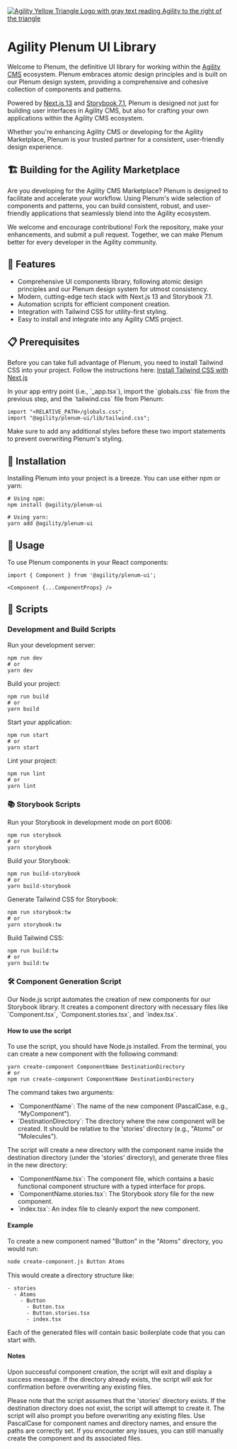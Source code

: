 [![Agility Yellow Triangle Logo with gray text reading Agility to the right of the triangle](https://cdn.agilitycms.com/content-manager/images/logos/agility-logo-storybook-350.png)](https://agilitycms.com/)
# Agility Plenum UI Library 

Welcome to Plenum, the definitive UI library for working within the [Agility CMS](https://www.agilitycms.com/) ecosystem. Plenum embraces atomic design principles and is built on our Plenum design system, providing a comprehensive and cohesive collection of components and patterns. 

Powered by [Next.js 13](https://nextjs.org/) and [Storybook 7.1](https://storybook.js.org/), Plenum is designed not just for building user interfaces in Agility CMS, but also for crafting your own applications within the Agility CMS ecosystem. 

Whether you're enhancing Agility CMS or developing for the Agility Marketplace, Plenum is your trusted partner for a consistent, user-friendly design experience.

## 🏗️ Building for the Agility Marketplace


Are you developing for the Agility CMS Marketplace? Plenum is designed to facilitate and accelerate your workflow. Using Plenum's wide selection of components and patterns, you can build consistent, robust, and user-friendly applications that seamlessly blend into the Agility ecosystem.

We welcome and encourage contributions! Fork the repository, make your enhancements, and submit a pull request. Together, we can make Plenum better for every developer in the Agility community.

## 🎁 Features

- Comprehensive UI components library, following atomic design principles and our Plenum design system for utmost consistency.
- Modern, cutting-edge tech stack with Next.js 13 and Storybook 7.1.
- Automation scripts for efficient component creation.
- Integration with Tailwind CSS for utility-first styling.
- Easy to install and integrate into any Agility CMS project.

## 📋 Prerequisites

Before you can take full advantage of Plenum, you need to install Tailwind CSS into your project. Follow the instructions here: [Install Tailwind CSS with Next.js](https://tailwindcss.com/docs/guides/nextjs)

In your app entry point (i.e., \`_app.tsx\`), import the \`globals.css\` file from the previous step, and the \`tailwind.css\` file from Plenum:

```
import "<RELATIVE_PATH>/globals.css";
import "@agility/plenum-ui/lib/tailwind.css";
```

Make sure to add any additional styles before these two import statements to prevent overwriting Plenum's styling.

## 💾 Installation

Installing Plenum into your project is a breeze. You can use either npm or yarn:

```
# Using npm:
npm install @agility/plenum-ui

# Using yarn:
yarn add @agility/plenum-ui
```

## 🔨 Usage

To use Plenum components in your React components:

```
import { Component } from '@agility/plenum-ui';

<Component {...ComponentProps} />
```

## 📄 Scripts

### Development and Build Scripts

Run your development server:

```
npm run dev
# or
yarn dev
```

Build your project:

```
npm run build
# or
yarn build
```

Start your application:

```
npm run start
# or
yarn start
```

Lint your project:

```
npm run lint
# or
yarn lint
```

### 📚 Storybook Scripts

Run your Storybook in development mode on port 6006:

```
npm run storybook
# or
yarn storybook
```

Build your Storybook:

```
npm run build-storybook
# or
yarn build-storybook
```

Generate Tailwind CSS for Storybook:

```
npm run storybook:tw
# or
yarn storybook:tw
```

Build Tailwind CSS:

```
npm run build:tw
# or
yarn build:tw
```

### 🛠️ Component Generation Script

Our Node.js script automates the creation of new components for our Storybook library. It creates a component directory with necessary files like \`Component.tsx\`, \`Component.stories.tsx\`, and \`index.tsx\`.

#### How to use the script

To use the script, you should have Node.js installed. From the terminal, you can create a new component with the following command:

```
yarn create-component ComponentName DestinationDirectory
# or
npm run create-component ComponentName DestinationDirectory
```

The command takes two arguments:

- \`ComponentName\`: The name of the new component (PascalCase, e.g., "MyComponent").
- \`DestinationDirectory\`: The directory where the new component will be created. It should be relative to the 'stories' directory (e.g., "Atoms" or "Molecules").

The script will create a new directory with the component name inside the destination directory (under the 'stories' directory), and generate three files in the new directory:

- \`ComponentName.tsx\`: The component file, which contains a basic functional component structure with a typed interface for props.
- \`ComponentName.stories.tsx\`: The Storybook story file for the new component.
- \`index.tsx\`: An index file to cleanly export the new component.
#### Example

To create a new component named "Button" in the "Atoms" directory, you would run:

```bash
node create-component.js Button Atoms
```

This would create a directory structure like:

```
- stories
  - Atoms
    - Button
      - Button.tsx
      - Button.stories.tsx
      - index.tsx
```

Each of the generated files will contain basic boilerplate code that you can start with.

#### Notes
Upon successful component creation, the script will exit and display a success message. If the directory already exists, the script will ask for confirmation before overwriting any existing files.

Please note that the script assumes that the 'stories' directory exists. If the destination directory does not exist, the script will attempt to create it. The script will also prompt you before overwriting any existing files. Use PascalCase for component names and directory names, and ensure the paths are correctly set. If you encounter any issues, you can still manually create the component and its associated files.
